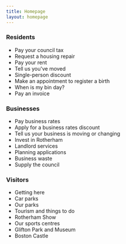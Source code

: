 ```yaml
---
title: Homepage
layout: homepage
---
```


### Residents
- Pay your council tax
- Request a housing repair
- Pay your rent
- Tell us you've moved
- Single-person discount
- Make an appointment to register a birth
- When is my bin day?
- Pay an invoice

### Businesses
- Pay business rates
- Apply for a business rates discount
- Tell us your business is moving or changing
- Invest in Rotherham
- Landlord services
- Planning applications
- Business waste
- Supply the council

### Visitors
- Getting here
- Car parks
- Our parks
- Tourism and things to do
- Rotherham Show
- Our sports centres
- Glifton Park and Museum
- Boston Castle
